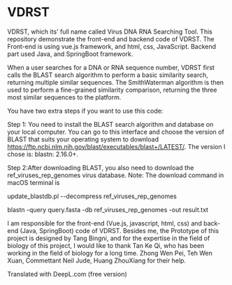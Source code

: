 # VDRST
VDRST, which its' full name called Virus DNA RNA Searching Tool. This repository demonstrate the front-end and backend code of VDRST. The Front-end is using vue.js framework, and html, css, JavaScript. Backend part used Java, and SpringBoot framework.

When a user searches for a DNA or RNA sequence number, VDRST first calls the BLAST search algorithm to perform a basic similarity search, returning multiple similar sequences. The SmithWaterman algorithm is then used to perform a fine-grained similarity comparison, returning the three most similar sequences to the platform.

You have two extra steps if you want to use this code:

Step 1: You need to install the BLAST search algorithm and database on your local computer. You can go to this interface and choose the version of BLAST that suits your operating system to download https://ftp.ncbi.nlm.nih.gov/blast/executables/blast+/LATEST/.
The version I chose is: blastn: 2.16.0+.

Step 2:After downloading BLAST, you also need to download the ref_viruses_rep_genomes virus database.
Note: The download command in macOS terminal is

update_blastdb.pl --decompress ref_viruses_rep_genomes

blastn -query query.fasta -db ref_viruses_rep_genomes -out result.txt

I am responsible for the front-end (Vue.js, javascript, html, css) and back-end (Java, SpringBoot) code of VDRST. Besides me, the Prototype of this project is designed by Tang Bingni, and for the expertise in the field of biology of this project, I would like to thank Tan Ke Qi, who has been working in the field of biology for a long time. Zhong Wen Pei, Teh Wen Xuan, Commettant Neil Jude, Huang ZhouXiang for their help.

Translated with DeepL.com (free version)
